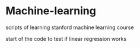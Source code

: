 # Machine-learning
scripts of learning stanford  machine learning course

start of the code to test if linear regression works
